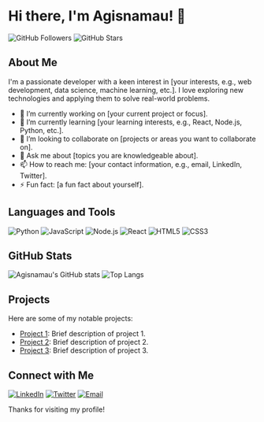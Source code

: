 # Hi there, I'm Agisnamau! 👋

![GitHub Followers](https://img.shields.io/github/followers/agisnamau?style=social)
![GitHub Stars](https://img.shields.io/github/stars/agisnamau?style=social)

## About Me

I'm a passionate developer with a keen interest in [your interests, e.g., web development, data science, machine learning, etc.]. I love exploring new technologies and applying them to solve real-world problems. 

- 🔭 I’m currently working on [your current project or focus].
- 🌱 I’m currently learning [your learning interests, e.g., React, Node.js, Python, etc.].
- 👯 I’m looking to collaborate on [projects or areas you want to collaborate on].
- 💬 Ask me about [topics you are knowledgeable about].
- 📫 How to reach me: [your contact information, e.g., email, LinkedIn, Twitter].
- ⚡ Fun fact: [a fun fact about yourself].

## Languages and Tools

![Python](https://img.shields.io/badge/-Python-000?&logo=Python)
![JavaScript](https://img.shields.io/badge/-JavaScript-000?&logo=JavaScript)
![Node.js](https://img.shields.io/badge/-Node.js-000?&logo=node.js)
![React](https://img.shields.io/badge/-React-000?&logo=React)
![HTML5](https://img.shields.io/badge/-HTML5-000?&logo=HTML5)
![CSS3](https://img.shields.io/badge/-CSS3-000?&logo=CSS3)

## GitHub Stats

![Agisnamau's GitHub stats](https://github-readme-stats.vercel.app/api?username=agisnamau&show_icons=true&theme=radical)
![Top Langs](https://github-readme-stats.vercel.app/api/top-langs/?username=agisnamau&layout=compact&theme=radical)

## Projects

Here are some of my notable projects:

- [Project 1](link-to-project-1): Brief description of project 1.
- [Project 2](link-to-project-2): Brief description of project 2.
- [Project 3](link-to-project-3): Brief description of project 3.

## Connect with Me

[![LinkedIn](https://img.shields.io/badge/-LinkedIn-000?&logo=LinkedIn&logoColor=0077B5)](your-linkedin-profile)
[![Twitter](https://img.shields.io/badge/-Twitter-000?&logo=Twitter&logoColor=1DA1F2)](your-twitter-profile)
[![Email](https://img.shields.io/badge/-Email-000?&logo=Gmail&logoColor=EA4335)](mailto:your-email@example.com)

Thanks for visiting my profile!

